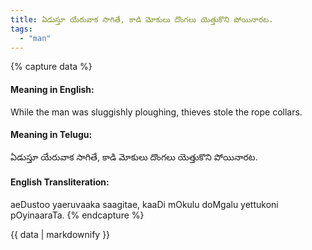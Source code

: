 ```yaml
---
title: ఏడుస్తూ యేరువాక సాగితే, కాడి మోకులు దొంగలు యెత్తుకొని పోయినారట.
tags:
  - "man"
---
```


{% capture data %}
#### Meaning in English:
While the man was sluggishly ploughing, thieves stole the rope collars.

#### Meaning in Telugu:
ఏడుస్తూ యేరువాక సాగితే, కాడి మోకులు దొంగలు యెత్తుకొని పోయినారట.

#### English Transliteration:
aeDustoo yaeruvaaka saagitae, kaaDi mOkulu doMgalu yettukoni pOyinaaraTa.
{% endcapture %}

<div class="notice">{{ data | markdownify }}</div>

